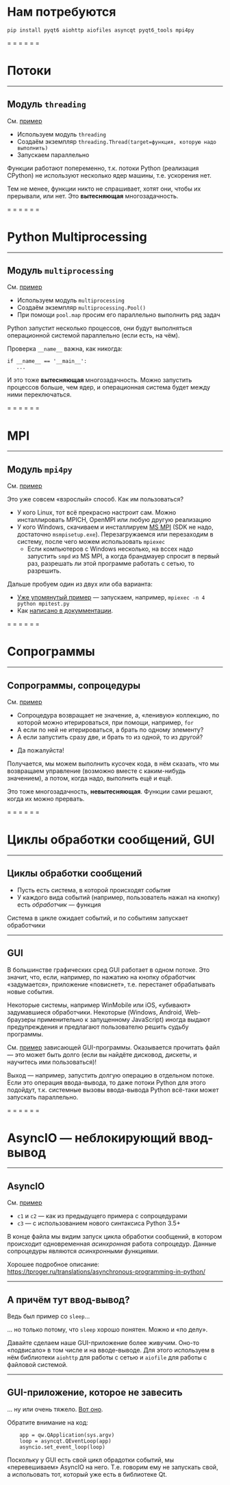 <!-- -*- coding: utf-8 -*- -->
<span id="slides-title" hidden>Параллельное программирование: потоки, процессы, сопрограммы, циклы обработки сообщений</span>

# Нам потребуются

```
pip install pyqt6 aiohttp aiofiles asyncqt pyqt6_tools mpi4py
```

= = = = = =

# Потоки

- - - - - -

## Модуль `threading`

См. [пример](../examples/03.parallel/threading_no_effect.py)

* Используем модуль `threading`
* Создаём экземпляр `threading.Thread(target=функция, которую надо выполнить)`
* Запускаем параллельно

Функции работают попеременно, т.к. потоки Python (реализация CPython) не используют несколько ядер машины, т.е. ускорения нет.

Тем не менее, функции никто не спрашивает, хотят они, чтобы их прерывали, или нет. Это **вытесняющая** многозадачность.

= = = = = =

# Python Multiprocessing

- - - - - -

## Модуль `multiprocessing`

См. [пример](../examples/03.parallel/multiprocessing_effect.py)

* Используем модуль `multiprocessing`
* Создаём экземпляр `multiprocessing.Pool()`
* При помощи `pool.map` просим его параллельно выполнить ряд задач

Python запустит несколько процессов, они будут выполняться операционной системой параллельно (если есть, на чём).

Проверка `__name__` важна, как никогда:

```
if __name__ == '__main__':
   ...
```

И это тоже **вытесняющая** многозадачность. Можно запустить процессов больше, чем ядер, и операционная система будет между ними переключаться.

= = = = = =

# MPI

- - - - - -

## Модуль `mpi4py`

См. [пример](https://github.com/dluciv/python-intro-course/tree/master/docs/examples/03.parallel/mpi4py)

Это уже совсем «взрослый» способ. Как им пользоваться?

* У кого Linux, тот всё прекрасно настроит сам. Можно инсталлировать MPICH, OpenMPI или любую другую реализацию
* У кого Windows, скачиваем и инсталлируем [MS MPI](https://docs.microsoft.com/en-us/message-passing-interface/microsoft-mpi#ms-mpi-downloads)
  (SDK не надо, достаточно `msmpisetup.exe`). Перезагружаемся или перезаходим в систему, после чего можем использовать `mpiexec`
  * Если компьютеров с Windows несколько, на вссех надо запустить `smpd` из MS MPI, а когда брандмауер спросит в первый раз,
    разрешать ли этой программе работать с сетью, то разрешить.

Дальше пробуем один из двух или оба варианта:

* [Уже упомянутый пример](https://github.com/dluciv/python-intro-course/tree/master/docs/examples/03.parallel/mpi4py) — запускаем, например, `mpiexec -n 4 python mpitest.py`
* Как [написано в докумментации](https://mpi4py.readthedocs.io/en/stable/install.html#testing).

= = = = = =

# Сопрограммы

- - - - - -

## Сопрограммы, сопроцедуры

См. [пример](../examples/03.parallel/coroutines_sync.py)

* Сопроцедура возвращает не значение, а, «ленивую» коллекцию, по которой можно итерироваться, при помощи, например, `for`
* А если по ней не итерироваться, а брать по одному элементу?
* А если запустить сразу две, и брать то из одной, то из другой?

<div class="fragment" /> 

* Да пожалуйста!

<div class="fragment" /> 

Получается, мы можем выполнить кусочек кода, в нём сказать, что мы возвращаем управление (возможно вместе с каким-нибудь значением),
а потом, когда надо, выполнить ещё и ещё.

Это тоже многозадачность, **невытесняющая**. Функции сами решают, когда их можно прервать.

= = = = = =

# Циклы обработки сообщений, GUI

- - - - - -

## Циклы обработки сообщений

* Пусть есть система, в которой происходят *события*
* У каждого вида событий (например, пользователь нажал на кнопку) есть *обработчик* — функция

Система в цикле ожидает событий, и по событиям запускает обработчики

- - - - - -

## GUI

В большинстве графических сред GUI работает в одном потоке. Это значит, что, если, например,
по нажатию на кнопку обработчик «задумается», приложение «повиснет», т.е. перестанет обрабатывать
новые события.

Некоторые системы, например WinMobile или iOS, «убивают» задумавшиеся обработчики. Некоторые (Windows, Android,
Web-браузеры применительно к запущенному JavaScript) иногда выдают предупреждения и предлагают пользователю решить судьбу программы.

См. [пример](../examples/03.parallel/pyqt6_sync.py) зависающей GUI-программы. Оказывается прочитать файл — это может быть долго
(если вы найдёте дисковод, дискеты, и научитесь ими пользоваться)!

<div class="fragment" /> 

Выход — например, запустить долгую операцию в отдельном потоке. Если это операция ввода-вывода, то даже потоки Python для этого подойдут,
т.к. системные вызовы ввода-вывода Python всё-таки может запускать параллельно.

= = = = = =

# AsyncIO — неблокирующий ввод-вывод

- - - - - -

## AsyncIO

См. [пример](../examples/03.parallel/coroutines_async.py)

* `c1` и `c2` — как из предыдущего примера с сопроцедурами
* `c3` — с использованием нового синтаксиса Python 3.5+

В конце файла мы видим запуск цикла обработки сообщений, в котором происходит одновременная *асинхронная* работа сопроцедур.
Данные сопроцедуры являются *асинхронными функциями*.

Хорошее подробное описание: https://tproger.ru/translations/asynchronous-programming-in-python/

- - - - - -

## А причём тут ввод-вывод?

Ведь был пример со `sleep`...

<div class="fragment" /> 

... но только потому, что `sleep` хорошо понятен. Можно и «по делу».

Давайте сделаем наше GUI-приложение более живучим. Оно-то «подвисало» в том числе и на вводе-выводе.
Для этого используем в нём библиотеки `aiohttp` для работы с сетью и `aiofile` для работы с файловой системой.

- - - - - -

## GUI-приложение, которое не завесить

... ну или очень тяжело. [Вот оно](../examples/03.parallel/pyqt6_async.py).

Обратите внимание на код:

```
    app = qw.QApplication(sys.argv)
    loop = asyncqt.QEventLoop(app)
    asyncio.set_event_loop(loop)
```

Поскольку у GUI есть свой цикл обрадотки событий, мы «перевешиваем» AsyncIO на него. Т.е. говорим ему не запускать свой, а
испольовать тот, который уже есть в библиотеке Qt.
